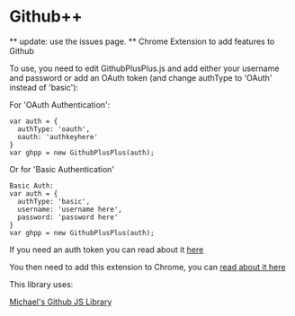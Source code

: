 Github++
============

** update: use the issues page. **
Chrome Extension to add features to Github

To use, you need to edit GithubPlusPlus.js and add either your username and password or
add an OAuth token (and change authType to 'OAuth' instead of 'basic'):

For 'OAuth Authentication':
```
var auth = {
  authType: 'oauth',
  oauth: 'authkeyhere'
}
var ghpp = new GithubPlusPlus(auth);
```

Or for 'Basic Authentication'
```
Basic Auth:
var auth = {
  authType: 'basic',
  username: 'username here',
  password: 'password here'
}
var ghpp = new GithubPlusPlus(auth);
```

If you need an auth token you can read about it [here](https://help.github.com/articles/creating-an-access-token-for-command-line-use)

You then need to add this extension to Chrome, you can [read about it here](http://developer.chrome.com/extensions/getstarted.html#unpacked)

This library uses:

[Michael's Github JS Library](https://github.com/michael/github)

